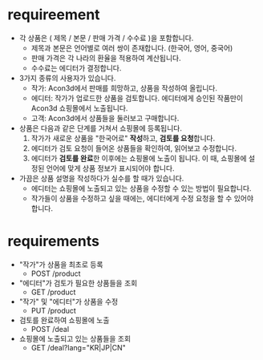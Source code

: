 # requireement
- 각 상품은 ( 제목 / 본문 / 판매 가격 / 수수료 )을 포함합니다.
    - 제목과 본문은 언어별로 여러 쌍이 존재합니다. (한국어, 영어, 중국어)
    - 판매 가격은 각 나라의 환율을 적용하여 계산됩니다.
    - 수수료는 에디터가 결정합니다.
- 3가지 종류의 사용자가 있습니다.
    - 작가: Acon3d에서 판매를 희망하고, 상품을 작성하여 올립니다.
    - 에디터: 작가가 업로드한 상품을 검토합니다. 에디터에게 승인된 작품만이 Acon3d 쇼핑몰에서 노출됩니다.
    - 고객: Acon3d에서 상품들을 둘러보고 구매합니다.
- 상품은 다음과 같은 단계를 거쳐서 쇼핑몰에 등록됩니다.
    1. 작가가 새로운 상품을 "한국어로" **작성**하고, **검토를 요청**합니다.
    2. 에디터가 검토 요청이 들어온 상품들을 확인하여, 읽어보고 수정합니다.
    3. 에디터가 **검토를 완료**한 이후에는 쇼핑몰에 노출이 됩니다. 이 때, 쇼핑몰에 설정된 언어에 맞게 상품 정보가 표시되어야 합니다.
- 가끔은 상품 설명을 작성하다가 실수를 할 때가 있습니다.
    - 에디터는 쇼핑몰에 노출되고 있는 상품을 수정할 수 있는 방법이 필요합니다.
    - 작가들이 상품을 수정하고 싶을 때에는, 에디터에게 수정 요청을 할 수 있어야 합니다.

# requirements
- "작가"가 상품을 최초로 등록
     - POST /product
- "에디터"가 검토가 필요한 상품들을 조회
     - GET /product
- "작가" 및 "에디터"가 상품을 수정
     - PUT /product
- 검토를 완료하여 쇼핑몰에 노출
     - POST /deal
- 쇼핑몰에 노출되고 있는 상품들을 조회
     - GET /deal?lang="KR|JP|CN"